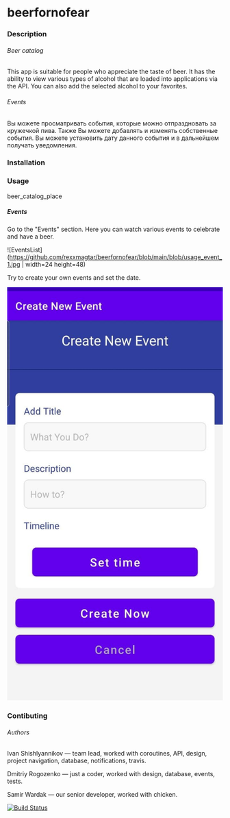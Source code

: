 # beerfornofear

### Description

###### Beer catalog
This app is suitable for people who appreciate the taste of beer. It has the ability to view various types of alcohol that are loaded into applications via the API. You can also add the selected alcohol to your favorites. 

###### Events
Вы можете просматривать события, которые можно отпраздновать за кружечкой пива. Также Вы можете добавлять и изменять собственные события. Вы можете установить дату данного события и в дальнейшем получать уведомления. 

### Installation 

### Usage

beer_catalog_place

##### Events
Go to the "Events" section. Here you can watch various events to celebrate and have a beer.

![EventsList](https://github.com/rexxmagtar/beerfornofear/blob/main/blob/usage_event_1.jpg | width=24 height=48)

Try to create your own events and set the date.

![EventsNewCreate](https://github.com/rexxmagtar/beerfornofear/blob/main/blob/usage_event_2.jpg)

### Contibuting
###### Authors
Ivan Shishlyannikov — team lead, worked with coroutines, API, design, project navigation, database, notifications, travis.

Dmitriy Rogozenko — just a coder, worked with design, database, events, tests. 

Samir Wardak — our senior developer, worked with chicken.

[![Build Status](https://travis-ci.com/rexxmagtar/beerfornofear.svg?branch=main)](https://travis-ci.com/rexxmagtar/beerfornofear)
